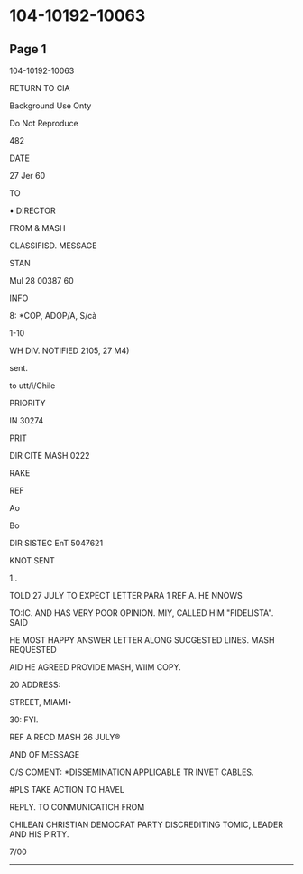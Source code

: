 # 104-10192-10063

## Page 1

104-10192-10063

RETURN TO CIA

Background Use Onty

Do Not Reproduce

482

DATE

27 Jer 60

TO

• DIRECTOR

FROM & MASH

CLASSIFISD. MESSAGE

STAN

Mul 28 00387 60

INFO

8: *COP, ADOP/A, S/cà

1-10

WH DIV. NOTIFIED 2105, 27 M4)

sent.

to utt/i/Chile

PRIORITY

IN 30274

PRIT

DIR CITE MASH 0222

RAKE

REF

Ao

Bo

DIR SISTEC EnT 5047621

KNOT SENT

1..

TOLD 27 JULY TO EXPECT LETTER PARA 1 REF A. HE NNOWS

TO:IC. AND HAS VERY POOR OPINION. MIY, CALLED HIM "FIDELISTA". SAID

HE MOST HAPPY ANSWER LETTER ALONG SUCGESTED LINES. MASH REQUESTED

AID HE AGREED PROVIDE MASH, WIIM COPY.

20 ADDRESS:

STREET, MIAMI•

30: FYI.

REF A RECD MASH 26 JULY®

AND OF MESSAGE

C/S COMENT: *DISSEMINATION APPLICABLE TR INVET CABLES.

#PLS TAKE ACTION TO HAVEL

REPLY. TO CONMUNICATICH FROM

CHILEAN CHRISTIAN DEMOCRAT PARTY DISCREDITING TOMIC, LEADER AND HIS PIRTY.

7/00

---

